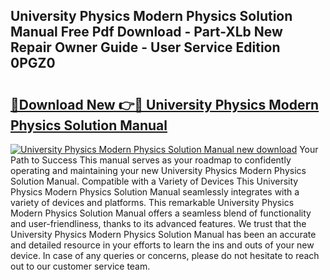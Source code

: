 ## University Physics Modern Physics Solution Manual Free Pdf Download - Part-XLb New Repair Owner Guide - User Service Edition 0PGZ0

# <h2><a href="http://bc7704.oget.top/?id=University+Physics+Modern+Physics+Solution+Manual">🔗Download New 👉🔴 University Physics Modern Physics Solution Manual</a></h2>

[![University Physics Modern Physics Solution Manual new download](https://i.imgur.com/5g1atiW.png)](http://bc7704.oget.top/?id=University+Physics+Modern+Physics+Solution+Manual)
Your Path to Success This manual serves as your roadmap to confidently operating and maintaining your new University Physics Modern Physics Solution Manual. Compatible with a Variety of Devices This University Physics Modern Physics Solution Manual seamlessly integrates with a variety of devices and platforms. This remarkable University Physics Modern Physics Solution Manual offers a seamless blend of functionality and user-friendliness, thanks to its advanced features. We trust that the University Physics Modern Physics Solution Manual has been an accurate and detailed resource in your efforts to learn the ins and outs of your new device. In case of any queries or concerns, please do not hesitate to reach out to our customer service team.
